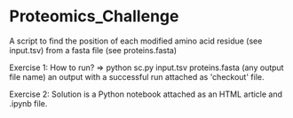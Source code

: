 # Proteomics_Challenge
A script to find the position of each modified amino acid residue (see input.tsv) from a fasta file (see proteins.fasta)


Exercise 1: How to run?
=> python <space> sc.py <space> input.tsv <space> proteins.fasta <space> (any output file name)
an output with a successful run attached as 'checkout' file.

Exercise 2: Solution is a Python notebook attached as an HTML article and .ipynb file.
